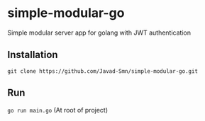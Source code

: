 # simple-modular-go
Simple modular server app for golang with JWT authentication

## Installation
```git clone https://github.com/Javad-Smn/simple-modular-go.git```

## Run
```go run main.go``` (At root of project)
